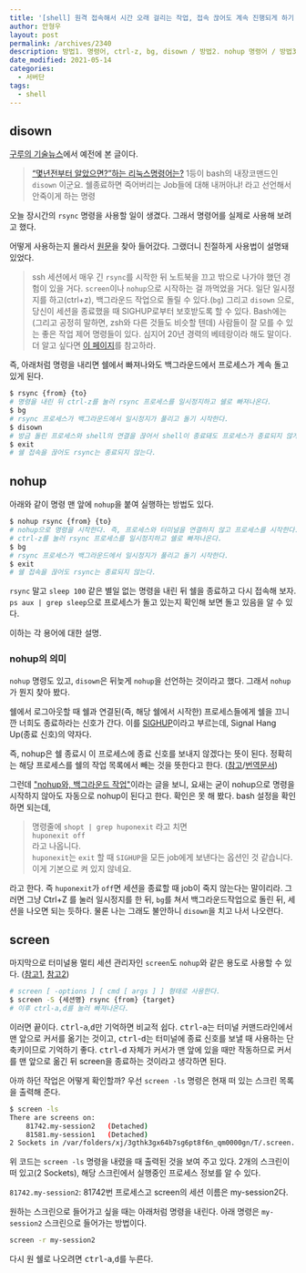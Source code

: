 ```yaml
---
title: '[shell] 원격 접속해서 시간 오래 걸리는 작업, 접속 끊어도 계속 진행되게 하기 nohup, disown, screen'
author: 안형우
layout: post
permalink: /archives/2340
description: 방법1. 명령어, ctrl-z, bg, disown / 방법2. nohup 명령어 / 방법3. screen 명령어
date_modified: 2021-05-14
categories:
  - 서버단
tags:
  - shell
---
```


## disown

[구루의 기술뉴스][1]에서 예전에 본 글이다.

> <a href="http://t.co/nOhAHDMQ">“몇년전부터 알았으면?”하는 리눅스명령어는?</a> 1등이 bash의 내장코맨드인 `disown` 이군요. 쉘종료하면 죽어버리는 Job들에 대해 내꺼아냐! 라고 선언해서 안죽이게 하는 명령

오늘 장시간의 `rsync` 명령을 사용할 일이 생겼다. 그래서 명령어를 실제로 사용해 보려고 했다.

어떻게 사용하는지 몰라서 [원문][2]을 찾아 들어갔다. 그랬더니 친절하게 사용법이 설명돼 있었다.

> ssh 세션에서 매우 긴 `rsync`를 시작한 뒤 노트북을 끄고 밖으로 나가야 했던 경험이 있을 거다. `screen`이나 `nohup`으로 시작하는 걸 까먹었을 거다. 일단 일시정지를 하고(ctrl+z), 백그라운드 작업으로 돌릴 수 있다.(`bg`) 그리고 `disown` 으로, 당신이 세션을 종료했을 때 SIGHUP로부터 보호받도록 할 수 있다. Bash에는 (그리고 공정히 말하면, zsh와 다른 것들도 비슷할 텐데) 사람들이 잘 모를 수 있는 좋은 작업 제어 명령들이 있다. 심지어 20년 경력의 베테랑이라 해도 말이다. 더 알고 싶다면 [이 페이지][3]를 참고하라.

즉, 아래처럼 명령을 내리면 쉘에서 빠져나와도 백그라운드에서 프로세스가 계속 돌고 있게 된다.

~~~ bash
$ rsync {from} {to}
# 명령을 내린 뒤 ctrl-z를 눌러 rsync 프로세스를 일시정지하고 쉘로 빠져나온다.
$ bg
# rsync 프로세스가 백그라운드에서 일시정지가 풀리고 돌기 시작한다.
$ disown
# 방금 돌린 프로세스와 shell의 연결을 끊어서 shell이 종료돼도 프로세스가 종료되지 않게 한다.
$ exit
# 쉘 접속을 끊어도 rsync는 종료되지 않는다.
~~~

## nohup

아래와 같이 명령 맨 앞에 `nohup`을 붙여 실행하는 방법도 있다.

~~~ bash
$ nohup rsync {from} {to}
# nohup으로 명령을 시작한다. 즉, 프로세스와 터미널을 연결하지 않고 프로세스를 시작한다.
# ctrl-z를 눌러 rsync 프로세스를 일시정지하고 쉘로 빠져나온다.
$ bg
# rsync 프로세스가 백그라운드에서 일시정지가 풀리고 돌기 시작한다.
$ exit
# 쉘 접속을 끊어도 rsync는 종료되지 않는다.
~~~

`rsync` 말고 `sleep 100` 같은 별일 없는 명령을 내린 뒤 쉘을 종료하고 다시 접속해 보자. `ps aux | grep sleep`으로 프로세스가 돌고 있는지 확인해 보면 돌고 있음을 알 수 있다.

이하는 각 용어에 대한 설명.

### nohup의 의미

`nohup` 명령도 있고, `disown`은 뒤늦게 `nohup`을 선언하는 것이라고 했다. 그래서 `nohup`가 뭔지 찾아 봤다.

쉘에서 로그아웃할 때 쉘과 연결된(즉, 해당 쉘에서 시작한) 프로세스들에게 쉘을 끄니깐 너희도 종료하라는 신호가 간다. 이를 [SIGHUP][4]이라고 부르는데, Signal Hang Up(종료 신호)의 약자다.

즉, nohup은 쉘 종료시 이 프로세스에 종료 신호를 보내지 않겠다는 뜻이 된다. 정확히는 해당 프로세스를 쉘의 작업 목록에서 빼는 것을 뜻한다고 한다. ([참고][10]/[번역문서][11])

그런데 ["nohup와, 백그라운드 작업"][7]이라는 글을 보니, 요새는 굳이 nohup으로 명령을 시작하지 않아도 자동으로 nohup이 된다고 한다. 확인은 못 해 봤다. bash 설정을 확인하면 되는데,

> 명령줄에 `shopt | grep huponexit` 라고 치면  
> `huponexit off`  
> 라고 나옵니다.  
> `huponexit`는 `exit` 할 때 `SIGHUP`을 모든 job에게 보낸다는 옵션인 것 같습니다.  
> 이게 기본으로 켜 있지 않네요.

라고 한다. 즉 `huponexit`가 `off`면 세션을 종료할 때 job이 죽지 않는다는 말이리라. 그러면 그냥 Ctrl+Z 를 눌러 일시정지를 한 뒤, `bg`를 쳐서 백그라운드작업으로 돌린 뒤, 세션을 나오면 되는 듯하다. 물론 나는 그래도 불안하니 `disown`을 치고 나서 나오련다.

## screen

마지막으로 터미널용 멀티 세션 관리자인 `screen`도 `nohup`와 같은 용도로 사용할 수 있다. ([참고1][8], [참고2][9])

~~~ bash
# screen [ -options ] [ cmd [ args ] ] 형태로 사용한다.
$ screen -S {세션명} rsync {from} {target}
# 이후 ctrl-a,d를 눌러 빠져나온다.
~~~

이러면 끝이다. <kbd>ctrl</kbd>-<kbd>a</kbd>,<kbd>d</kbd>만 기억하면 비교적 쉽다. <kbd>ctrl</kbd>-<kbd>a</kbd>는 터미널 커맨드라인에서 맨 앞으로 커서를 옮기는 것이고, <kbd>ctrl</kbd>-<kbd>d</kbd>는 터미널에 종료 신호를 보낼 때 사용하는 단축키이므로 기억하기 좋다. <kbd>ctrl</kbd>-<kbd>d</kbd> 자체가 커서가 맨 앞에 있을 때만 작동하므로 커서를 맨 앞으로 옮긴 뒤 screen을 종료하는 것이라고 생각하면 된다.

아까 하던 작업은 어떻게 확인할까? 우선 `screen -ls` 명령은 현재 떠 있는 스크린 목록을 출력해 준다.

~~~ bash
$ screen -ls
There are screens on:
	81742.my-session2	(Detached)
	81581.my-session1	(Detached)
2 Sockets in /var/folders/xj/3gthk3gx64b7sg6pt8f6n_qm0000gn/T/.screen.
~~~

위 코드는 `screen -ls` 명령을 내렸을 때 출력된 것을 보여 주고 있다. 2개의 스크린이 떠 있고(2 Sockets), 해당 스크린에서 실행중인 프로세스 정보를 알 수 있다.

`81742.my-session2`: 81742번 프로세스고 screen의 세션 이름은 my-session2다.

원하는 스크린으로 들어가고 싶을 때는 아래처럼 명령을 내린다. 아래 명령은 `my-session2` 스크린으로 들어가는 방법이다.

~~~ bash
screen -r my-session2
~~~

다시 원 쉘로 나오려면 <kbd>ctrl</kbd>-<kbd>a</kbd>,<kbd>d</kbd>를 누른다.

 [1]: http://xguru.net/832
 [2]: http://www.reddit.com/r/linux/comments/mi80x/give_me_that_one_command_you_wish_you_knew_years/
 [3]: http://www.gnu.org/software/bash/manual/bashref.html#Job-Control
 [4]: http://en.wikipedia.org/wiki/SIGHUP
 [5]: http://en.wikipedia.org/wiki/Prefix_(linguistics) "Prefix (linguistics)"
 [6]: http://en.wikipedia.org/wiki/Contraction_(grammar) "Contraction (grammar)"
 [7]: http://kldp.org/node/87464
 [8]: http://windstop.tistory.com/29
 [9]: http://blog.naver.com/kuees98/110108293315
 [10]: https://unix.stackexchange.com/a/148698
 [11]: https://velog.io/@jakeseo_me/nohup-disown-는-언제-어떻게-써야될까-9fjv7q9bz8
